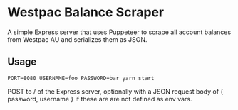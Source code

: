 # Westpac Balance Scraper
A simple Express server that uses Puppeteer to scrape all account balances from Westpac AU and serializes them as JSON.

## Usage
`PORT=8080 USERNAME=foo PASSWORD=bar yarn start`

POST to / of the Express server, optionally with a JSON request body of { password, username } if these are are not defined as env vars.

